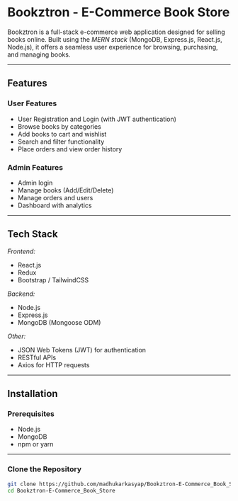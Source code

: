 # Bookztron - E-Commerce Book Store

Bookztron is a full-stack e-commerce web application designed for selling books online. Built using the *MERN stack* (MongoDB, Express.js, React.js, Node.js), it offers a seamless user experience for browsing, purchasing, and managing books.

---

## Features

### User Features
- User Registration and Login (with JWT authentication)
- Browse books by categories
- Add books to cart and wishlist
- Search and filter functionality
- Place orders and view order history

### Admin Features
- Admin login
- Manage books (Add/Edit/Delete)
- Manage orders and users
- Dashboard with analytics

---

## Tech Stack

*Frontend:*
- React.js
- Redux
- Bootstrap / TailwindCSS

*Backend:*
- Node.js
- Express.js
- MongoDB (Mongoose ODM)

*Other:*
- JSON Web Tokens (JWT) for authentication
- RESTful APIs
- Axios for HTTP requests

---

## Installation

### Prerequisites
- Node.js
- MongoDB
- npm or yarn

---

### Clone the Repository

```bash
git clone https://github.com/madhukarkasyap/Bookztron-E-Commerce_Book_Store.git
cd Bookztron-E-Commerce_Book_Store
